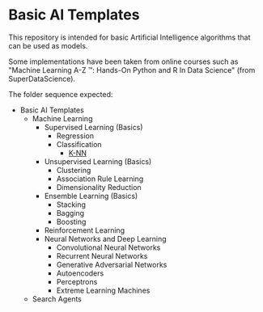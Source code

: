 # Basic AI Templates

This repository is intended for basic Artificial Intelligence algorithms that can be used as models.

Some implementations have been taken from online courses such as "Machine Learning A-Z ™: Hands-On Python and R In Data Science" (from SuperDataScience).

The folder sequence expected:
  - Basic AI Templates
    - Machine Learning
       - Supervised Learning (Basics)
          - Regression
          - Classification
            - [K-NN](https://github.com/GabrielMotaBLima/Basic_AI_Templates/tree/master/Machine%20Learning/Supervised%20Learning/Classification/K-Nearest%20Neighbors)
       - Unsupervised Learning (Basics)
          - Clustering
          - Association Rule Learning
          - Dimensionality Reduction
       - Ensemble Learning (Basics)
          - Stacking
          - Bagging
          - Boosting
      - Reinforcement Learning
      - Neural Networks and Deep Learning
        - Convolutional Neural Networks
        - Recurrent Neural Networks
        - Generative Adversarial Networks
        - Autoencoders
        - Perceptrons
        - Extreme Learning Machines
    - Search Agents
